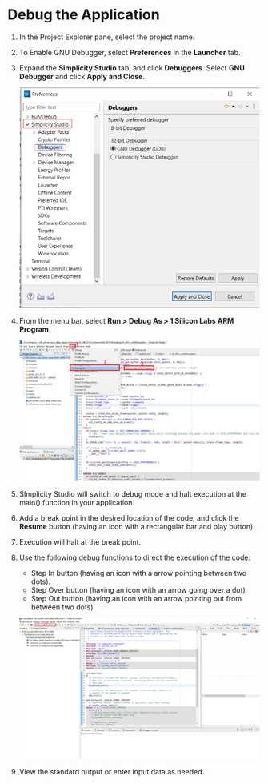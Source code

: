 # Debug the Application

1. In the Project Explorer pane, select the project name.
  
2. To Enable GNU Debugger, select **Preferences** in the **Launcher** tab.

3. Expand the **Simplicity Studio** tab, and click **Debuggers**. Select **GNU Debugger** and click **Apply and Close**.

   ![Select GNU Debugger](./images/enable-gnu-debugger.png)

4. From the menu bar, select **Run > Debug As > 1 Silicon Labs ARM Program**.

   ![Switch to debug mode](./images/debug-application-switch-to-debug-mode.png)

5. SImplicity Studio will switch to debug mode and halt execution at the main() function in your application.
  
6. Add a break point in the desired location of the code, and click the **Resume** button (having an icon with a rectangular bar and play button).

7. Execution will halt at the break point.

8. Use the following debug functions to direct the execution of the code:
   - Step In button (having an icon with a arrow pointing between two dots).
   - Step Over button (having an icon with an arrow going over a dot).
   - Step Out button (having an icon with an arrow pointing out from between two dots).

   ![Debug options](./images/debug-application-debug-options.png)

9. View the standard output or enter input data as needed.
